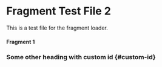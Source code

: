 # Fragment Test File 2

This is a test file for the fragment loader.

#### Fragment 1

### Some other heading with custom id {#custom-id}